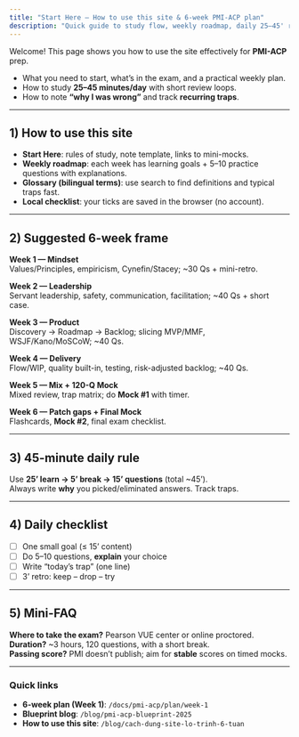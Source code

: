 ```yaml
---
title: "Start Here — How to use this site & 6-week PMI-ACP plan"
description: "Quick guide to study flow, weekly roadmap, daily 25–45' routine, checklists, and mock strategy."
---
```


Welcome! This page shows you how to use the site effectively for **PMI-ACP** prep.

- What you need to start, what’s in the exam, and a practical weekly plan.
- How to study **25–45 minutes/day** with short review loops.
- How to note **“why I was wrong”** and track **recurring traps**.

---

## 1) How to use this site
- **Start Here**: rules of study, note template, links to mini-mocks.  
- **Weekly roadmap**: each week has learning goals + 5–10 practice questions with explanations.  
- **Glossary (bilingual terms)**: use search to find definitions and typical traps fast.  
- **Local checklist**: your ticks are saved in the browser (no account).

---

## 2) Suggested 6-week frame
**Week 1 — Mindset**  
Values/Principles, empiricism, Cynefin/Stacey; ~30 Qs + mini-retro.

**Week 2 — Leadership**  
Servant leadership, safety, communication, facilitation; ~40 Qs + short case.

**Week 3 — Product**  
Discovery → Roadmap → Backlog; slicing MVP/MMF, WSJF/Kano/MoSCoW; ~40 Qs.

**Week 4 — Delivery**  
Flow/WIP, quality built-in, testing, risk-adjusted backlog; ~40 Qs.

**Week 5 — Mix + 120-Q Mock**  
Mixed review, trap matrix; do **Mock #1** with timer.

**Week 6 — Patch gaps + Final Mock**  
Flashcards, **Mock #2**, final exam checklist.

---

## 3) 45-minute daily rule
Use **25’ learn → 5’ break → 15’ questions** (total ~45’).  
Always write **why** you picked/eliminated answers. Track traps.

---

## 4) Daily checklist
- [ ] One small goal (≤ 15’ content)  
- [ ] Do 5–10 questions, **explain** your choice  
- [ ] Write “today’s trap” (one line)  
- [ ] 3’ retro: keep – drop – try

---

## 5) Mini-FAQ
**Where to take the exam?** Pearson VUE center or online proctored.  
**Duration?** ~3 hours, 120 questions, with a short break.  
**Passing score?** PMI doesn’t publish; aim for **stable** scores on timed mocks.

---

### Quick links
- **6-week plan (Week 1)**: `/docs/pmi-acp/plan/week-1`  
- **Blueprint blog**: `/blog/pmi-acp-blueprint-2025`  
- **How to use this site**: `/blog/cach-dung-site-lo-trinh-6-tuan`
